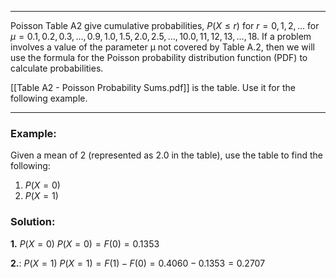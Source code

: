 - - -
Poisson Table A2 give cumulative probabilities, $P(X\leq r)$ for $r = 0, 1, 2, …$ for $\mu = 0.1, 0.2, 0.3, …, 0.9, 1.0, 1.5, 2.0, 2.5, …, 10.0, 11, 12, 13, …, 18$. If a problem involves a value of the parameter µ not covered by Table A.2, then we will use the formula for the Poisson probability distribution function (PDF) to calculate probabilities.

[[Table A2 - Poisson Probability Sums.pdf]] is the table. Use it for the following example.
- - -
### Example:
Given a mean of 2 (represented as 2.0 in the table), use the table to find the following:
1. $P(X=0)$
2. $P(X=1)$

### Solution:
**1.** $P(X=0)$
$P(X=0)=F(0)=0.1353$

**2.**: $P(X=1)$
$P(X=1)=F(1)-F(0)=0.4060-0.1353=0.2707$

